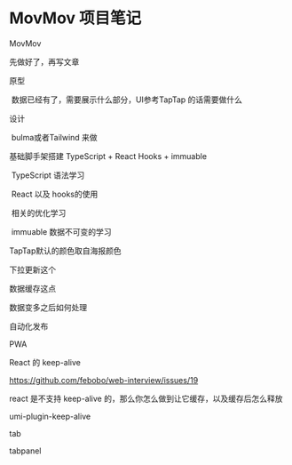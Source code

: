 # MovMov 项目笔记



MovMov 

先做好了，再写文章



原型

​	数据已经有了，需要展示什么部分，UI参考TapTap 的话需要做什么

设计

​	bulma或者Tailwind 来做

基础脚手架搭建 TypeScript + React Hooks + immuable 

​	TypeScript 语法学习  

​	React 以及 hooks的使用 

​	相关的优化学习  

​	immuable 数据不可变的学习

TapTap默认的颜色取自海报颜色

下拉更新这个

数据缓存这点

数据变多之后如何处理

自动化发布

PWA











React 的 keep-alive

https://github.com/febobo/web-interview/issues/19

react 是不支持 keep-alive 的，那么你怎么做到让它缓存，以及缓存后怎么释放

umi-plugin-keep-alive



tab 

tabpanel











